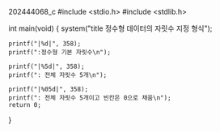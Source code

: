 202444068_c
#include <stdio.h>
#include <stdlib.h>

int main(void)
{
    system("title 정수형 데이터의 자릿수 지정 형식");
    
    printf("|%d|", 358);
    printf(":정수형 기본 자릿수\n");
    
    printf("|%5d|", 358);
    printf(": 전체 자릿수 5개\n");
    
    printf("|%05d|", 358);
    printf(": 전체 자릿수 5개이고 빈칸은 0으로 채움\n");
    return 0;
}

